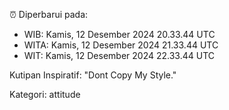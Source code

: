 ⏰ Diperbarui pada:
- WIB: Kamis, 12 Desember 2024 20.33.44 UTC
- WITA: Kamis, 12 Desember 2024 21.33.44 UTC
- WIT: Kamis, 12 Desember 2024 22.33.44 UTC

Kutipan Inspiratif:
"Dont Copy My Style."


Kategori: attitude

